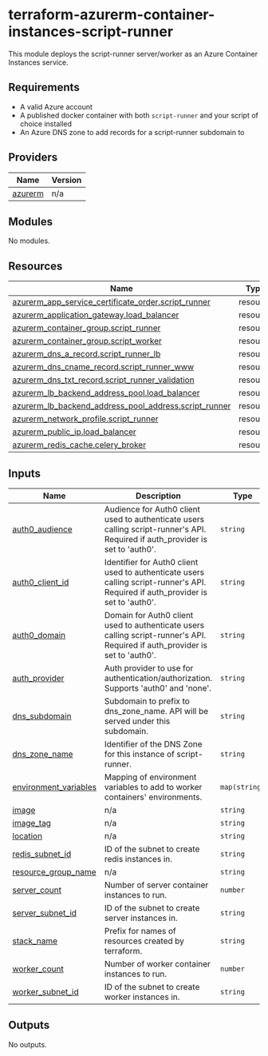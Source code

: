 ﻿# terraform-azurerm-container-instances-script-runner

This module deploys the script-runner server/worker as an Azure Container Instances service.

## Requirements

* A valid Azure account
* A published docker container with both `script-runner` and your script of choice installed
* An Azure DNS zone to add records for a script-runner subdomain to

## Providers

| Name | Version |
|------|---------|
| <a name="provider_azurerm"></a> [azurerm](#provider\_azurerm) | n/a |

## Modules

No modules.

## Resources

| Name | Type |
|------|------|
| [azurerm_app_service_certificate_order.script_runner](https://registry.terraform.io/providers/hashicorp/azurerm/latest/docs/resources/app_service_certificate_order) | resource |
| [azurerm_application_gateway.load_balancer](https://registry.terraform.io/providers/hashicorp/azurerm/latest/docs/resources/application_gateway) | resource |
| [azurerm_container_group.script_runner](https://registry.terraform.io/providers/hashicorp/azurerm/latest/docs/resources/container_group) | resource |
| [azurerm_container_group.script_worker](https://registry.terraform.io/providers/hashicorp/azurerm/latest/docs/resources/container_group) | resource |
| [azurerm_dns_a_record.script_runner_lb](https://registry.terraform.io/providers/hashicorp/azurerm/latest/docs/resources/dns_a_record) | resource |
| [azurerm_dns_cname_record.script_runner_www](https://registry.terraform.io/providers/hashicorp/azurerm/latest/docs/resources/dns_cname_record) | resource |
| [azurerm_dns_txt_record.script_runner_validation](https://registry.terraform.io/providers/hashicorp/azurerm/latest/docs/resources/dns_txt_record) | resource |
| [azurerm_lb_backend_address_pool.load_balancer](https://registry.terraform.io/providers/hashicorp/azurerm/latest/docs/resources/lb_backend_address_pool) | resource |
| [azurerm_lb_backend_address_pool_address.script_runner](https://registry.terraform.io/providers/hashicorp/azurerm/latest/docs/resources/lb_backend_address_pool_address) | resource |
| [azurerm_network_profile.script_runner](https://registry.terraform.io/providers/hashicorp/azurerm/latest/docs/resources/network_profile) | resource |
| [azurerm_public_ip.load_balancer](https://registry.terraform.io/providers/hashicorp/azurerm/latest/docs/resources/public_ip) | resource |
| [azurerm_redis_cache.celery_broker](https://registry.terraform.io/providers/hashicorp/azurerm/latest/docs/resources/redis_cache) | resource |

## Inputs

| Name | Description | Type | Default | Required |
|------|-------------|------|---------|:--------:|
| <a name="input_auth0_audience"></a> [auth0\_audience](#input\_auth0\_audience) | Audience for Auth0 client used to authenticate users calling script-runner's API. Required if auth\_provider is set to 'auth0'. | `string` | `""` | no |
| <a name="input_auth0_client_id"></a> [auth0\_client\_id](#input\_auth0\_client\_id) | Identifier for Auth0 client used to authenticate users calling script-runner's API. Required if auth\_provider is set to 'auth0'. | `string` | `""` | no |
| <a name="input_auth0_domain"></a> [auth0\_domain](#input\_auth0\_domain) | Domain for Auth0 client used to authenticate users calling script-runner's API. Required if auth\_provider is set to 'auth0'. | `string` | `""` | no |
| <a name="input_auth_provider"></a> [auth\_provider](#input\_auth\_provider) | Auth provider to use for authentication/authorization. Supports 'auth0' and 'none'. | `string` | `"auth0"` | no |
| <a name="input_dns_subdomain"></a> [dns\_subdomain](#input\_dns\_subdomain) | Subdomain to prefix to dns\_zone\_name. API will be served under this subdomain. | `string` | `"script-runner"` | no |
| <a name="input_dns_zone_name"></a> [dns\_zone\_name](#input\_dns\_zone\_name) | Identifier of the DNS Zone for this instance of script-runner. | `string` | n/a | yes |
| <a name="input_environment_variables"></a> [environment\_variables](#input\_environment\_variables) | Mapping of environment variables to add to worker containers' environments. | `map(string)` | `{}` | no |
| <a name="input_image"></a> [image](#input\_image) | n/a | `string` | n/a | yes |
| <a name="input_image_tag"></a> [image\_tag](#input\_image\_tag) | n/a | `string` | `"latest"` | no |
| <a name="input_location"></a> [location](#input\_location) | n/a | `string` | `"westus"` | no |
| <a name="input_redis_subnet_id"></a> [redis\_subnet\_id](#input\_redis\_subnet\_id) | ID of the subnet to create redis instances in. | `string` | `"redis-subnet"` | no |
| <a name="input_resource_group_name"></a> [resource\_group\_name](#input\_resource\_group\_name) | n/a | `string` | n/a | yes |
| <a name="input_server_count"></a> [server\_count](#input\_server\_count) | Number of server container instances to run. | `number` | `1` | no |
| <a name="input_server_subnet_id"></a> [server\_subnet\_id](#input\_server\_subnet\_id) | ID of the subnet to create server instances in. | `string` | `"server-subnet"` | no |
| <a name="input_stack_name"></a> [stack\_name](#input\_stack\_name) | Prefix for names of resources created by terraform. | `string` | `"script-runner"` | no |
| <a name="input_worker_count"></a> [worker\_count](#input\_worker\_count) | Number of worker container instances to run. | `number` | `1` | no |
| <a name="input_worker_subnet_id"></a> [worker\_subnet\_id](#input\_worker\_subnet\_id) | ID of the subnet to create worker instances in. | `string` | `"worker-subnet"` | no |

## Outputs

No outputs.

